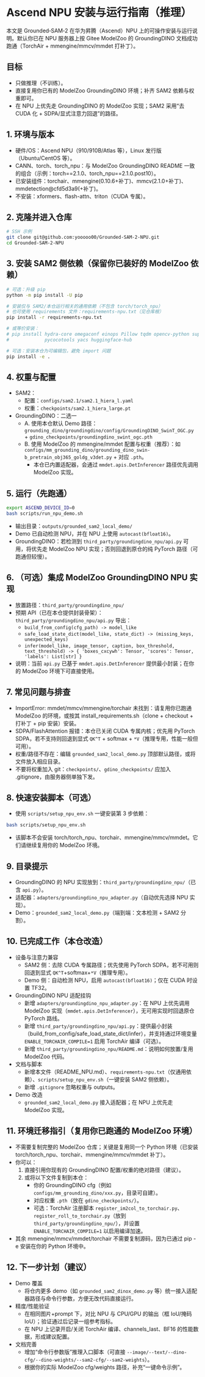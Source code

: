 # Ascend NPU 安装与运行指南（推理）

本文是 Grounded‑SAM‑2 在华为昇腾（Ascend）NPU 上的可操作安装与运行说明。默认你已在 NPU 服务器上按 Gitee ModelZoo 的 GroundingDINO 文档成功跑通（TorchAir + mmengine/mmcv/mmdet 打补丁）。

## 目标
- 只做推理（不训练）。
- 直接复用你已有的 ModelZoo GroundingDINO 环境；补齐 SAM2 依赖与权重即可。
- 在 NPU 上优先走 GroundingDINO 的 ModelZoo 实现；SAM2 采用“去 CUDA 化 + SDPA/显式注意力回退”的路径。

## 1. 环境与版本
- 硬件/OS：Ascend NPU（910/910B/Atlas 等），Linux 发行版（Ubuntu/CentOS 等）。
- CANN、torch、torch_npu：与 ModelZoo GroundingDINO README 一致的组合（示例：torch==2.1.0、torch_npu==2.1.0.post10）。
- 已安装组件：torchair、mmengine(0.10.6+补丁)、mmcv(2.1.0+补丁)、mmdetection@cfd5d3a9(+补丁)。
- 不安装：xformers、flash-attn、triton（CUDA 专属）。

## 2. 克隆并进入仓库
```bash
# SSH 示例
git clone git@github.com:yooooo00/Grounded-SAM-2-NPU.git
cd Grounded-SAM-2-NPU
```

## 3. 安装 SAM2 侧依赖（保留你已装好的 ModelZoo 依赖）
```bash
# 可选：升级 pip
python -m pip install -U pip

# 安装仅与 SAM2/本仓运行相关的通用依赖（不包含 torch/torch_npu）
# 也可使用 requirements 文件：requirements-npu.txt（见仓库根）
pip install -r requirements-npu.txt

# 或等价安装：
# pip install hydra-core omegaconf einops Pillow tqdm opencv-python supervision \
#             pycocotools yacs huggingface-hub

# 可选：安装本仓为可编辑包，避免 import 问题
pip install -e .
```

## 4. 权重与配置
- SAM2：
  - 配置：`configs/sam2.1/sam2.1_hiera_l.yaml`
  - 权重：`checkpoints/sam2.1_hiera_large.pt`
- GroundingDINO：二选一
  - A. 使用本仓默认 Demo 路径：`grounding_dino/groundingdino/config/GroundingDINO_SwinT_OGC.py` + `gdino_checkpoints/groundingdino_swint_ogc.pth`
  - B. 使用 ModelZoo 的 mmengine/mmdet 配置与权重（推荐）：如 `configs/mm_grounding_dino/grounding_dino_swin-b_pretrain_obj365_goldg_v3det.py` + 对应 `.pth`。
    - 本仓已内置适配器，会通过 `mmdet.apis.DetInferencer` 路径优先调用 ModelZoo 实现。

## 5. 运行（先跑通）
```bash
export ASCEND_DEVICE_ID=0
bash scripts/run_npu_demo.sh
```
- 输出目录：`outputs/grounded_sam2_local_demo/`
- Demo 已自动检测 NPU，并在 NPU 上使用 `autocast(bfloat16)`。
- GroundingDINO：若检测到 `third_party/groundingdino_npu/api.py` 可用，将优先走 ModelZoo NPU 实现；否则回退到原仓的纯 PyTorch 路径（可跑通但较慢）。

## 6. （可选）集成 ModelZoo GroundingDINO NPU 实现
- 放置路径：`third_party/groundingdino_npu/`
- 预期 API（已在本仓提供封装骨架）：`third_party/groundingdino_npu/api.py` 导出：
  - `build_from_config(cfg_path) -> model_like`
  - `safe_load_state_dict(model_like, state_dict) -> (missing_keys, unexpected_keys)`
  - `infer(model_like, image_tensor, caption, box_threshold, text_threshold) -> { 'boxes_cxcywh': Tensor, 'scores': Tensor, 'labels': List[str] }`
- 说明：当前 `api.py` 已基于 `mmdet.apis.DetInferencer` 提供最小封装；在你的 ModelZoo 环境下可直接使用。

## 7. 常见问题与排查
- ImportError: mmdet/mmcv/mmengine/torchair 未找到：请复用你已跑通 ModelZoo 的环境，或按其 install_requirements.sh（clone + checkout + 打补丁 + pip 安装）安装。
- SDPA/FlashAttention 报错：本仓已关闭 CUDA 专属内核；优先用 PyTorch SDPA，若不支持则回退到显式 `QK^T` + softmax + `*V`（推理专用，性能一般但可用）。
- 权重/路径不存在：编辑 `grounded_sam2_local_demo.py` 顶部默认路径，或将文件放入相应目录。
- 不要将权重加入 git：`checkpoints/`、`gdino_checkpoints/` 应加入 .gitignore，由服务器侧单独下发。

## 8. 快速安装脚本（可选）
- 使用 `scripts/setup_npu_env.sh` 一键安装第 3 步依赖：
```bash
bash scripts/setup_npu_env.sh
```
- 该脚本不会安装 torch/torch_npu、torchair、mmengine/mmcv/mmdet。它们请继续复用你的 ModelZoo 环境。

## 9. 目录提示
- GroundingDINO 的 NPU 实现放到：`third_party/groundingdino_npu/`（已含 `api.py`）。
- 适配器：`adapters/groundingdino_npu_adapter.py`（自动优先选择 NPU 实现）。
- Demo：`grounded_sam2_local_demo.py`（端到端：文本检测 + SAM2 分割）。

## 10. 已完成工作（本仓改造）
- 设备与注意力兼容
  - SAM2 侧：去除 CUDA 专属路径；优先使用 PyTorch SDPA，若不可用则回退到显式 `QK^T`+softmax+`*V`（推理专用）。
  - Demo 侧：自动检测 NPU，启用 `autocast(bfloat16)`；仅在 CUDA 时设置 TF32。
- GroundingDINO NPU 适配挂钩
  - 新增 `adapters/groundingdino_npu_adapter.py`：在 NPU 上优先调用 ModelZoo 实现（`mmdet.apis.DetInferencer`），无可用实现时回退原仓 PyTorch 路线。
  - 新增 `third_party/groundingdino_npu/api.py`：提供最小封装（build_from_config/safe_load_state_dict/infer），并支持通过环境变量 `ENABLE_TORCHAIR_COMPILE=1` 启用 TorchAir 编译（可选）。
  - 新增 `third_party/groundingdino_npu/README.md`：说明如何放置/复用 ModelZoo 代码。
- 文档与脚本
  - 新增本文件（README_NPU.md）、`requirements-npu.txt`（仅通用依赖）、`scripts/setup_npu_env.sh`（一键安装 SAM2 侧依赖）。
  - 新增 `.gitignore` 忽略权重与 outputs。
- Demo 改造
  - `grounded_sam2_local_demo.py` 接入适配器；在 NPU 上优先走 ModelZoo 实现。

## 11. 环境迁移指引（复用你已跑通的 ModelZoo 环境）
- 不需要复制完整的 ModelZoo 仓库；关键是复用同一个 Python 环境（已安装 torch/torch_npu、torchair、mmengine/mmcv/mmdet 补丁）。
- 你可以：
  1) 直接引用你现有的 GroundingDINO 配置/权重的绝对路径（建议）。
  2) 或将以下文件复制到本仓：
     - 你的 GroundingDINO cfg（例如 `configs/mm_grounding_dino/xxx.py`，目录可自建）。
     - 对应权重 `.pth`（放在 `gdino_checkpoints/`）。
     - 可选：TorchAir 注册脚本 `register_im2col_to_torchair.py`、`register_roll_to_torchair.py`（放到 `third_party/groundingdino_npu/`），并设置 `ENABLE_TORCHAIR_COMPILE=1` 以启用编译加速。
- 其余 mmengine/mmcv/mmdet/torchair 不需要复制源码，因为已通过 pip -e 安装在你的 Python 环境中。

## 12. 下一步计划（建议）
- Demo 覆盖
  - 将仓内更多 demo（如 `grounded_sam2_dinox_demo.py` 等）统一接入适配器路径与命令行参数，方便无改代码直接运行。
- 精度/性能验证
  - 在相同图片+prompt 下，对比 NPU 与 CPU/GPU 的输出（框 IoU/掩码 IoU）；验证通过后记录一组参考指标。
  - 在 NPU 上记录开启/关闭 TorchAir 编译、channels_last、BF16 的性能数据，形成建议配置。
- 文档完善
  - 增加“命令行参数版”推理入口脚本（可直接 `--image/--text/--dino-cfg/--dino-weights/--sam2-cfg/--sam2-weights`）。
  - 根据你的实际 ModelZoo cfg/weights 路径，补充“一键命令示例”。
